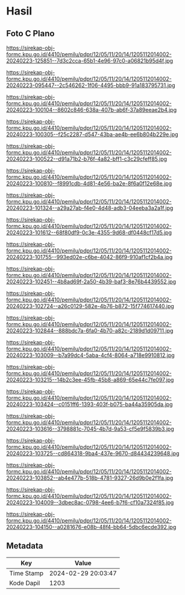 # Hasil

## Foto C Plano

https://sirekap-obj-formc.kpu.go.id/4410/pemilu/pdpr/12/05/11/20/14/1205112014002-20240223-125851--7d3c2cca-65b1-4e96-97c0-a06821b95d4f.jpg

https://sirekap-obj-formc.kpu.go.id/4410/pemilu/pdpr/12/05/11/20/14/1205112014002-20240223-095447--2c546262-1f06-4495-bbb9-91a183795731.jpg

https://sirekap-obj-formc.kpu.go.id/4410/pemilu/pdpr/12/05/11/20/14/1205112014002-20240223-100104--8602c846-638a-407b-ab6f-37a89eeae2b4.jpg

https://sirekap-obj-formc.kpu.go.id/4410/pemilu/pdpr/12/05/11/20/14/1205112014002-20240223-100305--f25c2287-d547-43ba-ae4b-ee6b804b229e.jpg

https://sirekap-obj-formc.kpu.go.id/4410/pemilu/pdpr/12/05/11/20/14/1205112014002-20240223-100522--d91a71b2-b76f-4a82-bff1-c3c29cfeff85.jpg

https://sirekap-obj-formc.kpu.go.id/4410/pemilu/pdpr/12/05/11/20/14/1205112014002-20240223-100810--f8991cdb-4d81-4e56-ba2e-8f6a0f12e68e.jpg

https://sirekap-obj-formc.kpu.go.id/4410/pemilu/pdpr/12/05/11/20/14/1205112014002-20240223-101324--a29a27ab-f4e0-4d48-adb3-04eeba3a2a1f.jpg

https://sirekap-obj-formc.kpu.go.id/4410/pemilu/pdpr/12/05/11/20/14/1205112014002-20240223-101612--68f80df9-0c3e-4355-9d68-df0448cf17d5.jpg

https://sirekap-obj-formc.kpu.go.id/4410/pemilu/pdpr/12/05/11/20/14/1205112014002-20240223-101755--993ed02e-c6be-4042-86f9-910af1cf2b4a.jpg

https://sirekap-obj-formc.kpu.go.id/4410/pemilu/pdpr/12/05/11/20/14/1205112014002-20240223-102451--4b8ad69f-2a50-4b39-baf3-8e76b4439552.jpg

https://sirekap-obj-formc.kpu.go.id/4410/pemilu/pdpr/12/05/11/20/14/1205112014002-20240223-102724--a26c0129-582e-4b76-b872-15f774617440.jpg

https://sirekap-obj-formc.kpu.go.id/4410/pemilu/pdpr/12/05/11/20/14/1205112014002-20240223-102844--888bdc7a-6fa0-4b70-a82c-2189d1d09711.jpg

https://sirekap-obj-formc.kpu.go.id/4410/pemilu/pdpr/12/05/11/20/14/1205112014002-20240223-103009--b7a99dc4-5aba-4cf4-8064-a718e9910812.jpg

https://sirekap-obj-formc.kpu.go.id/4410/pemilu/pdpr/12/05/11/20/14/1205112014002-20240223-103215--14b2c3ee-45fb-45b8-a869-65e44c7fe097.jpg

https://sirekap-obj-formc.kpu.go.id/4410/pemilu/pdpr/12/05/11/20/14/1205112014002-20240223-103424--c0151ff6-1393-403f-b075-ba44a35905da.jpg

https://sirekap-obj-formc.kpu.go.id/4410/pemilu/pdpr/12/05/11/20/14/1205112014002-20240223-103616--3798881c-7045-4b7d-9a53-cf5e9f5839b3.jpg

https://sirekap-obj-formc.kpu.go.id/4410/pemilu/pdpr/12/05/11/20/14/1205112014002-20240223-103725--cd864318-9ba4-437e-9670-d84434239648.jpg

https://sirekap-obj-formc.kpu.go.id/4410/pemilu/pdpr/12/05/11/20/14/1205112014002-20240223-103852--ab4e477b-518b-4781-9327-26d9b0e2f1fa.jpg

https://sirekap-obj-formc.kpu.go.id/4410/pemilu/pdpr/12/05/11/20/14/1205112014002-20240223-104009--3dbec8ac-0798-4ee6-b7f6-cf10a7324f85.jpg

https://sirekap-obj-formc.kpu.go.id/4410/pemilu/pdpr/12/05/11/20/14/1205112014002-20240223-104150--a0281676-e08b-48f4-bb64-5dbc6ecde392.jpg


## Metadata

| Key        | Value               |
| ---------- | ------------------- |
| Time Stamp | 2024-02-29 20:03:47 |
| Kode Dapil | 1203                |



